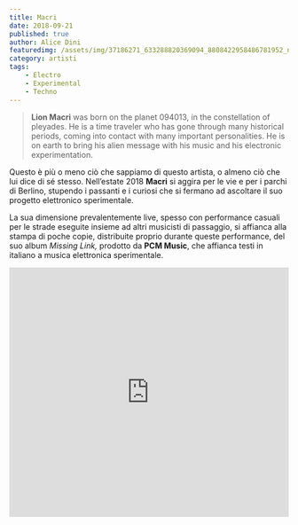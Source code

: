 ```yaml
---
title: Macri
date: 2018-09-21
published: true
author: Alice Dini
featuredimg: /assets/img/37186271_633288820369094_8808422958486781952_n.jpg
category: artisti
tags:
    - Electro
    - Experimental
    - Techno
---
```

> **Lion Macri** was born on the planet 094013, in the constellation of pleyades. He is a time traveler who has gone through many historical periods, coming into cont<span class="text_exposed_show">act with many important personalities. He is on earth to bring his alien message with his music and his electronic experimentation.</span>

Questo è più o meno ciò che sappiamo di questo artista, o almeno ciò che lui dice di sé stesso. Nell’estate 2018 **Macri** si aggira per le vie e per i parchi di Berlino, stupendo i passanti e i curiosi che si fermano ad ascoltare il suo progetto elettronico sperimentale.

La sua dimensione prevalentemente live, spesso con performance casuali per le strade eseguite insieme ad altri musicisti di passaggio, si affianca alla stampa di poche copie, distribuite proprio durante queste performance, del suo album *Missing Link,* prodotto da **PCM Music**, che affianca testi in italiano a musica elettronica sperimentale.

<iframe frameborder="no" height="450" scrolling="no" src="http://w.soundcloud.com/player/?url=http%3A//api.soundcloud.com/playlists/649929765&color=%23ff5500&auto_play=false&hide_related=false&show_comments=true&show_user=true&show_reposts=false&show_teaser=true&visual=true" width="100%"><span class="mce_SELRES_start" data-mce-type="bookmark" style="display: inline-block; width: 0px; overflow: hidden; line-height: 0;">﻿</span></iframe>
